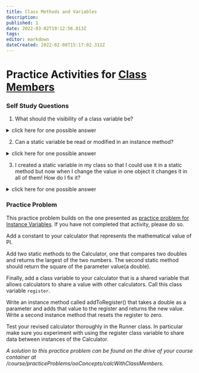 ```yaml
---
title: Class Methods and Variables
description: 
published: 1
date: 2022-03-02T19:12:56.813Z
tags: 
editor: markdown
dateCreated: 2022-02-08T15:17:02.312Z
---
```


# Practice Activities for [Class Members](/ooConcepts/classMembers)

### Self Study Questions
1. What should the visibility of a class variable be?
<details>
<summary>click here for one possible answer</summary>
  
`private`

</details>

2. Can a static variable be read or modified in an instance method?
<details>
<summary>click here for one possible answer</summary>
  
Yes, static variables can be used in an static, or class,  method but also can be used in an instance method.
</details>

3. I created a static variable in my class so that I could use it in a static method but now when I change the value in one object it changes it in all of them! How do I fix it?
<details>
<summary>click here for one possible answer</summary>
  Every object, or instance, of a class shares the same memory space for each static variable.   Don't use static variables to represent state for individual instances.   Change the variable to be an instance variable and instantiate an object in the static method to use the accessor and mutator methods for it.
</details>


### Practice Problem

This practice problem builds on the one presented as [practice problem for Instance Variables](/practiceActivities/ooConcepts/variables).  If you have not completed that activity, please do so.

Add a constant to your calculator that represents the mathematical value of PI.   

Add two static methods to the Calculator, one that compares two doubles and returns the largest of the two numbers.  The second static method should return the square of the parameter value(a double).

Finally, add a class variable to your calculator that is a shared variable that allows calculators to share a value with other calculators.   Call this class variable `register`.   

Write an instance method called addToRegister() that takes a double as a parameter and adds that value to the register and returns the new value.    Write a second instance method that resets the register to zero.

Test your revised calculator thoroughly in the Runner class.  In particular make sure you experiment with using the register class variable to share data between instances of the Calculator.

*A solution to this practice problem can be found on the drive of your course container at /course/practiceProblems/ooConcepts/calcWithClassMembers.* 